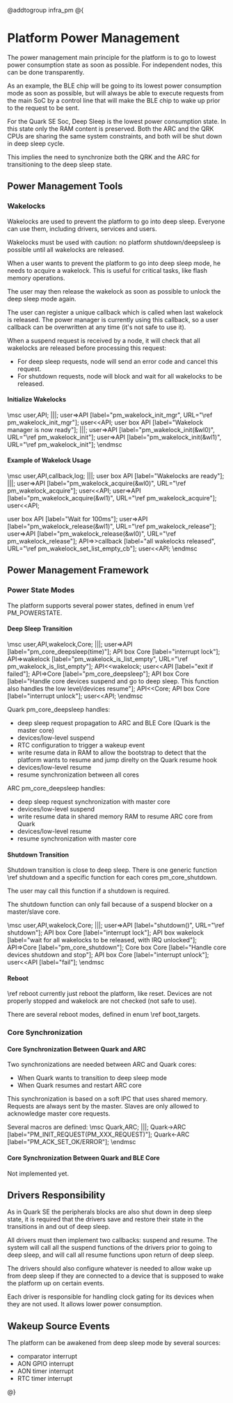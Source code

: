 @addtogroup infra_pm
@{

# Platform Power Management

The power management main principle for the platform is to go to lowest power
consumption state as soon as possible. For independent nodes, this can be done
transparently.

As an example, the BLE chip will be going to its lowest power consumption mode
as soon as possible, but will always be able to execute requests from the main
SoC by a control line that will make the BLE chip to wake up prior to the
request to be sent.

For the Quark SE Soc, Deep Sleep is the lowest power consumption state.
In this state only the RAM content is preserved. Both the ARC and the QRK
CPUs are sharing the same system constraints, and both will be shut down in
deep sleep cycle.

This implies the need to synchronize both the QRK and the ARC for transitioning
to the deep sleep state.

## Power Management Tools

### Wakelocks

Wakelocks are used to prevent the platform to go into deep sleep. Everyone can
use them, including drivers, services and users.

Wakelocks must be used with caution: no platform shutdown/deepsleep is possible
until all wakelocks are released.

When a user wants to prevent the platform to go into deep sleep mode, he needs to
acquire a wakelock. This is useful for critical tasks, like flash memory
operations.

The user may then release the wakelock as soon as possible to unlock the deep
sleep mode again.

The user can register a unique callback which is called when last wakelock is
released. The power manager is currently using this callback, so a user
callback can be overwritten at any time (it's not safe to use it).

When a suspend request is received by a node, it will check that all wakelocks
are released before processing this request:
- For deep sleep requests, node will send an error code and cancel this request.
- For shutdown requests, node will block and wait for all wakelocks to be
  released.


#### Initialize Wakelocks

\msc
 user,API;
 |||;
 user=>API [label="pm_wakelock_init_mgr", URL="\ref pm_wakelock_init_mgr"];
 user<<API;
 user box API [label="Wakelock manager is now ready"];
 |||;
 user=>API [label="pm_wakelock_init(&wl0)", URL="\ref pm_wakelock_init"];
 user=>API [label="pm_wakelock_init(&wl1)", URL="\ref pm_wakelock_init"];
\endmsc


#### Example of Wakelock Usage

\msc
 user,API,callback,log;
 |||;
 user box API [label="Wakelocks are ready"];
 |||;
 user=>API [label="pm_wakelock_acquire(&wl0)", URL="\ref pm_wakelock_acquire"];
 user<<API;
 user=>API [label="pm_wakelock_acquire(&wl1)", URL="\ref pm_wakelock_acquire"];
 user<<API;

 user box API [label="Wait for 100ms"];
 user=>API [label="pm_wakelock_release(&wl1)", URL="\ref pm_wakelock_release"];
 user=>API [label="pm_wakelock_release(&wl0)", URL="\ref pm_wakelock_release"];
 API=>>callback [label="all wakelocks released", URL="\ref pm_wakelock_set_list_empty_cb"];
 user<<API;
\endmsc


## Power Management Framework

### Power State Modes

The platform supports several power states, defined in enum \ref PM_POWERSTATE.

#### Deep Sleep Transition

\msc
 user,API,wakelock,Core;
 |||;
 user=>API [label="pm_core_deepsleep(time)"];
 API box Core [label="interrupt lock"];
 API=>wakelock [label="pm_wakelock_is_list_empty", URL="\ref pm_wakelock_is_list_empty"];
 API<<wakelock;
 user<<API [label="exit if failed"];
 API=>Core [label="pm_core_deepsleep"];
 API box Core [label="Handle core devices suspend and go to deep sleep. This function also handles the low level/devices resume"];
 API<<Core;
 API box Core [label="interrupt unlock"];
 user<<API;
\endmsc

Quark pm_core_deepsleep handles:
- deep sleep request propagation to ARC and BLE Core (Quark is the master core)
- devices/low-level suspend
- RTC configuration to trigger a wakeup event
- write resume data in RAM to allow the bootstrap to detect that the platform wants
  to resume and jump direlty on the Quark resume hook
- devices/low-level resume
- resume synchronization between all cores

ARC pm_core_deepsleep handles:
- deep sleep request synchronization with master core
- devices/low-level suspend
- write resume data in shared memory RAM to resume ARC core from Quark
- devices/low-level resume
- resume synchronization with master core

#### Shutdown Transition

Shutdown transition is close to deep sleep. There is one generic function
\ref shutdown and a specific function for each cores
pm_core_shutdown.

The user may call this function if a shutdown is required.

The shutdown function can only fail because of a suspend blocker on a
master/slave core.

\msc
 user,API,wakelock,Core;
 |||;
 user=>API [label="shutdown()", URL="\ref shutdown"];
 API box Core [label="interrupt lock"];
 API box wakelock [label="wait for all wakelocks to be released, with IRQ unlocked"];
 API=>Core [label="pm_core_shutdown"];
 Core box Core [label="Handle core devices shutdown and stop"];
 API box Core [label="interrupt unlock"];
 user<<API [label="fail"];
\endmsc

#### Reboot

\ref reboot currently just reboot the platform, like reset. Devices are not
properly stopped and wakelock are not checked (not safe to use).

There are several reboot modes, defined in enum \ref boot_targets.

### Core Synchronization

#### Core Synchronization Between Quark and ARC

Two synchronizations are needed between ARC and Quark cores:
- When Quark wants to transition to deep sleep mode
- When Quark resumes and restart ARC core

This synchronization is based on a soft IPC that uses shared memory.
Requests are always sent by the master.
Slaves are only allowed to acknowledge master core requests.

Several macros are defined:
\msc
 Quark,ARC;
 |||;
 Quark->ARC [label="PM_INIT_REQUEST(PM_XXX_REQUEST)"];
 Quark<-ARC [label="PM_ACK_SET_OK/ERROR"];
\endmsc

#### Core Synchronization Between Quark and BLE Core

Not implemented yet.

## Drivers Responsibility

As in Quark SE the peripherals blocks are also shut down in deep sleep state, it
is required that the drivers save and restore their state in the transitions in
and out of deep sleep.

All drivers must then implement two callbacks: suspend and resume.
The system will call all the suspend functions of the drivers prior to going to
deep sleep, and will call all resume functions upon return of deep sleep.

The drivers should also configure whatever is needed to allow wake up from
deep sleep if they are connected to a device that is supposed to wake the
platform up on certain events.

Each driver is responsible for handling clock gating for its devices when they
are not used. It allows lower power consumption.

## Wakeup Source Events

The platform can be awakened from deep sleep mode by several sources:
- comparator interrupt
- AON GPIO interrupt
- AON timer interrupt
- RTC timer interrupt

@}
